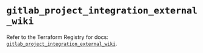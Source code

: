 # `gitlab_project_integration_external_wiki`

Refer to the Terraform Registry for docs: [`gitlab_project_integration_external_wiki`](https://registry.terraform.io/providers/gitlabhq/gitlab/18.4.0/docs/resources/project_integration_external_wiki).
